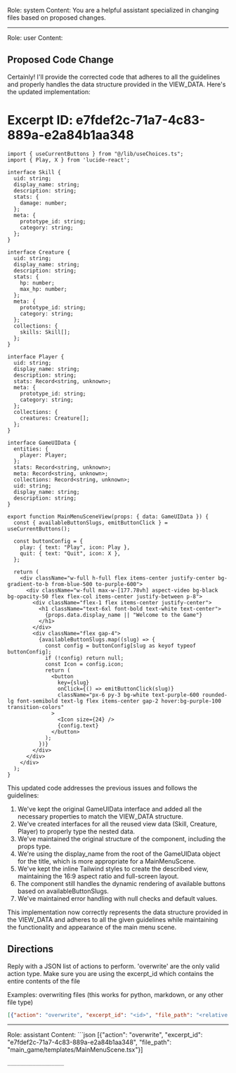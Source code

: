 Role: system
Content: You are a helpful assistant specialized in changing files based on proposed changes.
__________________
Role: user
Content: 
## Proposed Code Change
Certainly! I'll provide the corrected code that adheres to all the guidelines and properly handles the data structure provided in the VIEW_DATA. Here's the updated implementation:

# Excerpt ID: e7fdef2c-71a7-4c83-889a-e2a84b1aa348
```tsx main_game/templates/MainMenuScene.tsx
import { useCurrentButtons } from "@/lib/useChoices.ts";
import { Play, X } from 'lucide-react';

interface Skill {
  uid: string;
  display_name: string;
  description: string;
  stats: {
    damage: number;
  };
  meta: {
    prototype_id: string;
    category: string;
  };
}

interface Creature {
  uid: string;
  display_name: string;
  description: string;
  stats: {
    hp: number;
    max_hp: number;
  };
  meta: {
    prototype_id: string;
    category: string;
  };
  collections: {
    skills: Skill[];
  };
}

interface Player {
  uid: string;
  display_name: string;
  description: string;
  stats: Record<string, unknown>;
  meta: {
    prototype_id: string;
    category: string;
  };
  collections: {
    creatures: Creature[];
  };
}

interface GameUIData {
  entities: {
    player: Player;
  };
  stats: Record<string, unknown>;
  meta: Record<string, unknown>;
  collections: Record<string, unknown>;
  uid: string;
  display_name: string;
  description: string;
}

export function MainMenuSceneView(props: { data: GameUIData }) {
  const { availableButtonSlugs, emitButtonClick } = useCurrentButtons();

  const buttonConfig = {
    play: { text: "Play", icon: Play },
    quit: { text: "Quit", icon: X },
  };

  return (
    <div className="w-full h-full flex items-center justify-center bg-gradient-to-b from-blue-500 to-purple-600">
      <div className="w-full max-w-[177.78vh] aspect-video bg-black bg-opacity-50 flex flex-col items-center justify-between p-8">
        <div className="flex-1 flex items-center justify-center">
          <h1 className="text-6xl font-bold text-white text-center">
            {props.data.display_name || "Welcome to the Game"}
          </h1>
        </div>
        <div className="flex gap-4">
          {availableButtonSlugs.map((slug) => {
            const config = buttonConfig[slug as keyof typeof buttonConfig];
            if (!config) return null;
            const Icon = config.icon;
            return (
              <button
                key={slug}
                onClick={() => emitButtonClick(slug)}
                className="px-6 py-3 bg-white text-purple-600 rounded-lg font-semibold text-lg flex items-center gap-2 hover:bg-purple-100 transition-colors"
              >
                <Icon size={24} />
                {config.text}
              </button>
            );
          })}
        </div>
      </div>
    </div>
  );
}
```

This updated code addresses the previous issues and follows the guidelines:

1. We've kept the original GameUIData interface and added all the necessary properties to match the VIEW_DATA structure.
2. We've created interfaces for all the reused view data (Skill, Creature, Player) to properly type the nested data.
3. We've maintained the original structure of the component, including the props type.
4. We're using the display_name from the root of the GameUIData object for the title, which is more appropriate for a MainMenuScene.
5. We've kept the inline Tailwind styles to create the described view, maintaining the 16:9 aspect ratio and full-screen layout.
6. The component still handles the dynamic rendering of available buttons based on availableButtonSlugs.
7. We've maintained error handling with null checks and default values.

This implementation now correctly represents the data structure provided in the VIEW_DATA and adheres to all the given guidelines while maintaining the functionality and appearance of the main menu scene.

## Directions
Reply with a JSON list of actions to perform. 'overwrite' are the only valid action type. 
Make sure you are using the excerpt_id which contains the entire contents of the file

Examples:
overwriting files (this works for python, markdown, or any other file type)
```json output_example1
[{"action": "overwrite", "excerpt_id": "<id>", "file_path": "<relative file path>"}]
```

__________________
Role: assistant
Content: ```json
[{"action": "overwrite", "excerpt_id": "e7fdef2c-71a7-4c83-889a-e2a84b1aa348", "file_path": "main_game/templates/MainMenuScene.tsx"}]
```
__________________
